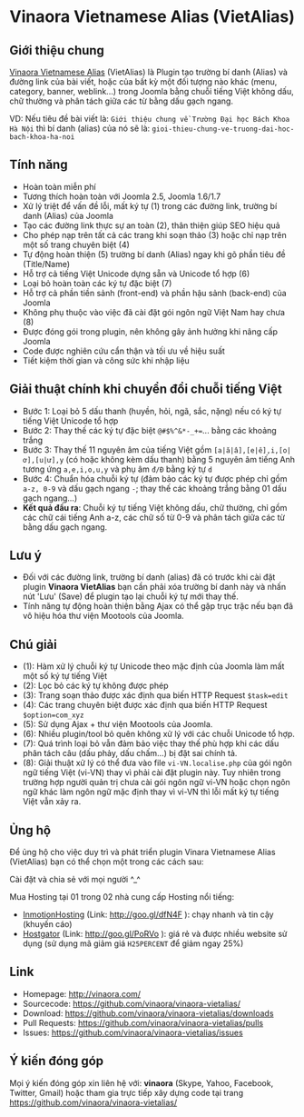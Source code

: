 Vinaora Vietnamese Alias (VietAlias)
====================================

Giới thiệu chung
----------------

[Vinaora Vietnamese Alias](http://vinaora.com/vinaora-vietalias/) (VietAlias) là Plugin tạo trường bí danh (Alias) và đường link của bài viết, hoặc của bất kỳ một đối tượng nào khác (menu, category, banner, weblink...) trong Joomla bằng chuỗi tiếng Việt không dấu, chữ thường và phân tách giữa các từ bằng dấu gạch ngang.

VD: Nếu tiêu đề bài viết là: `Giới thiệu chung về Trường Đại học Bách Khoa Hà Nội` thì bí danh (alias) của nó sẽ là: `gioi-thieu-chung-ve-truong-dai-hoc-bach-khoa-ha-noi`

Tính năng
---------

* Hoàn toàn miễn phí
* Tương thích hoàn toàn với Joomla 2.5, Joomla 1.6/1.7
* Xử lý triệt để vấn đề lỗi, mất ký tự (1) trong các đường link, trường bí danh (Alias) của Joomla
* Tạo các đường link thực sự an toàn (2), thân thiện giúp SEO hiệu quả
* Cho phép nạp trên tất cả các trang khi soạn thảo (3) hoặc chỉ nạp trên một số trang chuyên biệt (4)
* Tự động hoàn thiện (5) trường bí danh (Alias) ngay khi gõ phần tiêu đề (Title/Name)
* Hỗ trợ cả tiếng Việt Unicode dựng sẵn và Unicode tổ hợp (6)
* Loại bỏ hoàn toàn các ký tự đặc biệt (7)
* Hỗ trợ cả phần tiền sảnh (front-end) và phần hậu sảnh (back-end) của Joomla
* Không phụ thuộc vào việc đã cài đặt gói ngôn ngữ Việt Nam hay chưa (8)
* Được đóng gói trong plugin, nên không gây ảnh hưởng khi nâng cấp Joomla
* Code được nghiên cứu cẩn thận và tối ưu về hiệu suất
* Tiết kiệm thời gian và công sức khi nhập liệu

Giải thuật chính khi chuyển đổi chuỗi tiếng Việt
------------------------------------------------

* Bước 1: Loại bỏ 5 dấu thanh (huyền, hỏi, ngã, sắc, nặng) nếu có ký tự tiếng Việt Unicode tổ hợp
* Bước 2: Thay thế các ký tự đặc biệt `@#$%^&*-_+=`... bằng các khoảng trắng
* Bước 3: Thay thế 11 nguyên âm của tiếng Việt gồm `[a|ă|â],[e|ê],i,[o|ơ],[u|ư],y` (có hoặc không kèm dấu thanh) bằng 5 nguyên âm tiếng Anh tương ứng `a,e,i,o,u,y` và phụ âm `đ/Đ` bằng ký tự `d`
* Bước 4: Chuẩn hóa chuỗi ký tự (đảm bảo các ký tự được phép chỉ gồm `a-z, 0-9` và dấu gạch ngang `-`; thay thế các khoảng trắng bằng 01 dấu gạch ngang...)
* **Kết quả đầu ra**: Chuỗi ký tự tiếng Việt không dấu, chữ thường, chỉ gồm các chữ cái tiếng Anh a-z, các chữ số từ 0-9 và phân tách giữa các từ bằng dấu gạch ngang.

Lưu ý
-----

* Đối với các đường link, trường bí danh (alias) đã có trước khi cài đặt plugin **Vinaora VietAlias** bạn cần phải xóa trường bí danh này và nhấn nút 'Lưu' (Save) để plugin tạo lại chuỗi ký tự mới thay thế.
* Tính năng tự động hoàn thiện bằng Ajax có thể gặp trục trặc nếu bạn đã vô hiệu hóa thư viện Mootools của Joomla.

Chú giải
--------

* (1): Hàm xử lý chuỗi ký tự Unicode theo mặc định của Joomla làm mất một số ký tự tiếng Việt
* (2): Lọc bỏ các ký tự không được phép
* (3): Trang soạn thảo được xác định qua biến HTTP Request `$task=edit`
* (4): Các trang chuyên biệt được xác định qua biến HTTP Request `$option=com_xyz`
* (5): Sử dụng Ajax + thư viện Mootools của Joomla.
* (6): Nhiều plugin/tool bỏ quên không xử lý với các chuỗi Unicode tổ hợp.
* (7): Quá trình loại bỏ vẫn đảm bảo việc thay thế phù hợp khi các dấu phân tách câu (dấu phảy, dấu chấm...) bị đặt sai chính tả.
* (8): Giải thuật xử lý có thể đưa vào file `vi-VN.localise.php` của gói ngôn ngữ tiếng Việt (vi-VN) thay vì phải cài đặt plugin này. Tuy nhiên trong trường hợp người quản trị chưa cài gói ngôn ngữ vi-VN hoặc chọn ngôn ngữ khác làm ngôn ngữ mặc định thay vì vi-VN thì lỗi mất ký tự tiếng Việt vẫn xảy ra.

Ủng hộ
------

Để ủng hộ cho việc duy trì và phát triển plugin Vinara Vietnamese Alias (VietAlias) bạn có thể chọn một trong các cách sau:

Cài đặt và chia sẻ với mọi người ^_^

Mua Hosting tại 01 trong 02 nhà cung cấp Hosting nổi tiếng:
* [InmotionHosting](https://secure1.inmotionhosting.com/cgi-bin/gby/clickthru.cgi?id=vinaora&page=5) (Link: http://goo.gl/dfN4F ): chạy nhanh và tin cậy (khuyến cáo)
* [Hostgator](http://secure.hostgator.com/~affiliat/cgi-bin/affiliates/clickthru.cgi?id=vinaora) (Link: http://goo.gl/PoRVo ): giá rẻ và được nhiều website sử dụng (sử dụng mã giảm giá `H25PERCENT` để giảm ngay 25%)

Link
----

* Homepage: http://vinaora.com/
* Sourcecode: https://github.com/vinaora/vinaora-vietalias/
* Download: https://github.com/vinaora/vinaora-vietalias/downloads
* Pull Requests: https://github.com/vinaora/vinaora-vietalias/pulls
* Issues: https://github.com/vinaora/vinaora-vietalias/issues

Ý kiến đóng góp
---------------

Mọi ý kiến đóng góp xin liên hệ với: **vinaora** (Skype, Yahoo, Facebook, Twitter, Gmail) hoặc tham gia trực tiếp xây dựng code tại trang https://github.com/vinaora/vinaora-vietalias/

